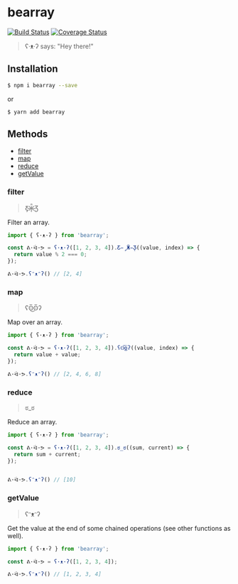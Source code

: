 # bearray

[![Build Status](https://travis-ci.org/aichbauer/bearray.svg?branch=master)](https://travis-ci.org/aichbauer/bearray)
[![Coverage Status](https://coveralls.io/repos/github/aichbauer/bearray/badge.svg?branch=master)](https://coveralls.io/github/aichbauer/bearray?branch=master)

> ʕ·ᴥ·ʔ says: "Hey there!"

## Installation

```sh
$ npm i bearray --save
```
or
```sh
$ yarn add bearray
```


## Methods
- [filter](#filter)
- [map](#map)
- [reduce](#reduce)
- [getValue](#getValue)

### filter
> Ƹ̵̡Ӝ̵̨̄Ʒ

Filter an array.

```js
import { ʕ·ᴥ·ʔ } from 'bearray';

const ᕕ·ᐛ·ᕗ = ʕ·ᴥ·ʔ([1, 2, 3, 4]).Ƹ̵̡Ӝ̵̨̄Ʒ((value, index) => {
  return value % 2 === 0;
});

ᕕ·ᐛ·ᕗ.ʕᵔᴥᵔʔ() // [2, 4]
```

### map
> ʕʘ̅͜ʘ̅ʔ

Map over an array.

```js
import { ʕ·ᴥ·ʔ } from 'bearray';

const ᕕ·ᐛ·ᕗ = ʕ·ᴥ·ʔ([1, 2, 3, 4]).ʕʘ̅͜ʘ̅ʔ((value, index) => {
  return value + value;
});

ᕕ·ᐛ·ᕗ.ʕᵔᴥᵔʔ() // [2, 4, 6, 8]
```

### reduce
> ಠ_ಠ

Reduce an array.

```js
import { ʕ·ᴥ·ʔ } from 'bearray';

const ᕕ·ᐛ·ᕗ = ʕ·ᴥ·ʔ([1, 2, 3, 4]).ಠ_ಠ((sum, current) => {
  return sum + current;
});


ᕕ·ᐛ·ᕗ.ʕᵔᴥᵔʔ() // [10]
```

### getValue
> ʕᵔᴥᵔʔ

Get the value at the end of some chained operations (see other functions as well).

```js
import { ʕ·ᴥ·ʔ } from 'bearray';

const ᕕ·ᐛ·ᕗ = ʕ·ᴥ·ʔ([1, 2, 3, 4]);

ᕕ·ᐛ·ᕗ.ʕᵔᴥᵔʔ() // [1, 2, 3, 4]
```

